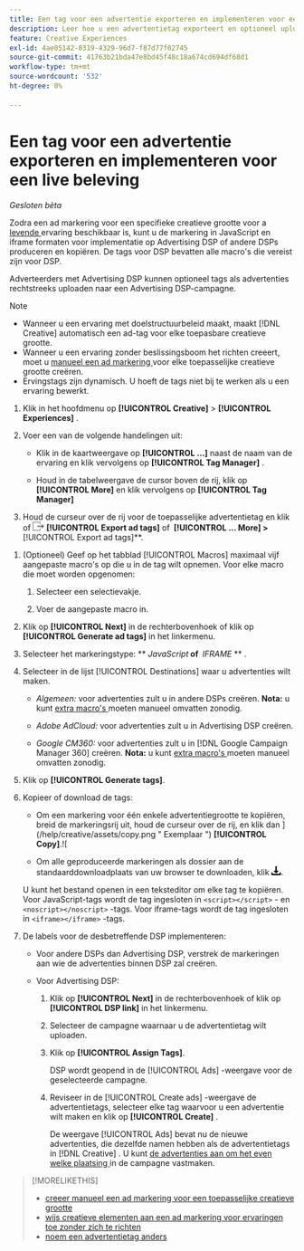 ```yaml
---
title: Een tag voor een advertentie exporteren en implementeren voor een live beleving
description: Leer hoe u een advertentietag exporteert en optioneel uploadt naar een Advertising DSP-campagne.
feature: Creative Experiences
exl-id: 4ae05142-8319-4329-96d7-f87d77f02745
source-git-commit: 41763b21bda47e8bd45f48c18a674cd694df68d1
workflow-type: tm+mt
source-wordcount: '532'
ht-degree: 0%

---
```


# Een tag voor een advertentie exporteren en implementeren voor een live beleving

*Gesloten bèta*

Zodra een ad markering voor een specifieke creatieve grootte voor a [ levende ](experience-about.md#experience-statuses) ervaring beschikbaar is, kunt u de markering in JavaScript en iframe formaten voor implementatie op Advertising DSP of andere DSPs produceren en kopiëren. De tags voor DSP bevatten alle macro&#39;s die vereist zijn voor DSP.

Adverteerders met Advertising DSP kunnen optioneel tags als advertenties rechtstreeks uploaden naar een Advertising DSP-campagne.

>[!NOTE]
>
>* Wanneer u een ervaring met doelstructuurbeleid maakt, maakt [!DNL Creative] automatisch een ad-tag voor elke toepasbare creatieve grootte.
>* Wanneer u een ervaring zonder beslissingsboom het richten creeert, moet u [ manueel een ad markering ](experience-tag-create-manually.md) voor elke toepasselijke creatieve grootte creëren.
>* Ervingstags zijn dynamisch. U hoeft de tags niet bij te werken als u een ervaring bewerkt.

1. Klik in het hoofdmenu op **[!UICONTROL Creative]** > **[!UICONTROL Experiences]** .

1. Voer een van de volgende handelingen uit:<!-- I see multiselect, but it's not actually working for me as of 2/3 so I don't know how exporting multiple tags works.-->

   * Klik in de kaartweergave op **[!UICONTROL ...]** naast de naam van de ervaring en klik vervolgens op **[!UICONTROL Tag Manager]** .

   * Houd in de tabelweergave de cursor boven de rij, klik op **[!UICONTROL More]** en klik vervolgens op **[!UICONTROL Tag Manager]**

1. Houd de curseur over de rij voor de toepasselijke advertentietag en klik of ![ Uitvoer en markeringen ](/help/creative/assets/export.png " de Uitvoer en markeringen ") **[!UICONTROL Export ad tags]** of **&#x200B; [!UICONTROL ... More] > &#x200B;** [!UICONTROL Export ad tags]**.

<!-- Tag Manager has only a list view, but no card view, as of 2/2. -->

1. (Optioneel) Geef op het tabblad [!UICONTROL Macros] maximaal vijf aangepaste macro&#39;s op die u in de tag wilt opnemen. Voor elke macro die moet worden opgenomen:

   1. Selecteer een selectievakje.<!-- Explain more -->

   1. Voer de aangepaste macro in.<!-- Explain more -->

1. Klik op **[!UICONTROL Next]** in de rechterbovenhoek of klik op **[!UICONTROL Generate ad tags]** in het linkermenu.

1. Selecteer het markeringstype: ** *JavaScript<!-- sic -->* **&#x200B; of &#x200B;** *IFRAME* ** <!-- sic -->.

1. Selecteer in de lijst [!UICONTROL Destinations] waar u advertenties wilt maken.

   * *Algemeen:* voor advertenties zult u in andere DSPs creëren. **Nota:** u kunt [ extra macro&#39;s ](/help/creative/creative-macros.md) moeten manueel omvatten zonodig.

   * *Adobe AdCloud:* voor advertenties zult u in Advertising DSP creëren.

   * *Google CM360:* voor advertenties zult u in [!DNL Google Campaign Manager 360] creëren. **Nota:** u kunt [ extra macro&#39;s ](/help/creative/creative-macros.md) moeten manueel omvatten zonodig.

1. Klik op **[!UICONTROL Generate tags]**.

1. Kopieer of download de tags:

   * Om een markering voor één enkele advertentiegrootte te kopiëren, breid de markeringsrij uit, houd de curseur over de rij, en klik dan &rbrack;(/help/creative/assets/copy.png " Exemplaar ") **[!UICONTROL Copy]**.<!-- why diff than "Copy to clipboard icon used to copy macros for creatives? -->!&lbrack;

   * Om alle geproduceerde markeringen als dossier aan de standaarddownloadplaats van uw browser te downloaden, klik ![ de markeringen van de Download ](/help/creative/assets/download.png " Codes van de Download ").

   U kunt het bestand openen in een teksteditor om elke tag te kopiëren. Voor JavaScript-tags wordt de tag ingesloten in `<script></script>` - en `<noscript></noscript>` -tags. Voor iframe-tags wordt de tag ingesloten in `<iframe></iframe>` -tags.

1. De labels voor de desbetreffende DSP implementeren:

   * Voor andere DSPs dan Advertising DSP, verstrek de markeringen aan wie de advertenties binnen DSP zal creëren.

   * Voor Advertising DSP:

      1. Klik op **[!UICONTROL Next]** in de rechterbovenhoek of klik op **[!UICONTROL DSP link]** in het linkermenu.

      1. Selecteer de campagne waarnaar u de advertentietag wilt uploaden.

      1. Klik op **[!UICONTROL Assign Tags]**.

         DSP wordt geopend in de [!UICONTROL Ads] -weergave voor de geselecteerde campagne.

      1. Reviseer in de [!UICONTROL Create ads] -weergave de advertentietags, selecteer elke tag waarvoor u een advertentie wilt maken en klik op **[!UICONTROL Create]** .

         De weergave [!UICONTROL Ads] bevat nu de nieuwe advertenties, die dezelfde namen hebben als de advertentietags in [!DNL Creative] . U kunt [ de advertenties aan om het even welke plaatsing ](/help/dsp/campaign-management/ads/ad-attach-to-placement.md) in de campagne vastmaken.

<!-- no way to get back to the Creative Tag Manager -- you have to click back through the main menu -->

<!-- Add this info, with descriptions:

## Ad tag formats

### JavaScript

### Iframe

-->

>[!MORELIKETHIS]
>
>* [ creeer manueel een ad markering voor een toepasselijke creatieve grootte ](experience-tag-create-manually.md)
>* [ wijs creatieve elementen aan een ad markering voor ervaringen toe zonder zich te richten ](experience-tag-assign-creatives.md)
>* [ noem een advertentietag anders ](experience-tag-rename.md)
